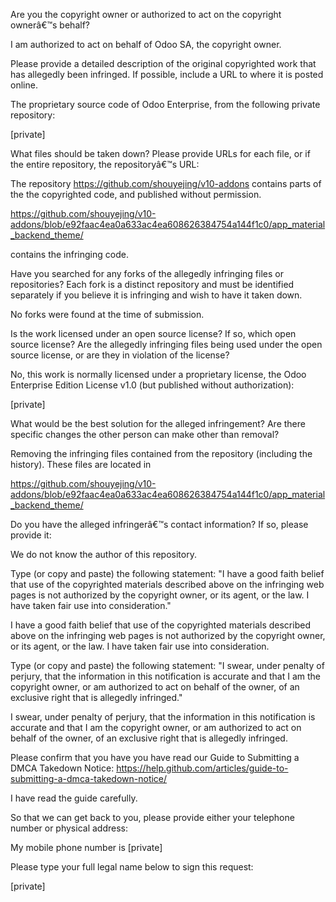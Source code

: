 Are you the copyright owner or authorized to act on the copyright
ownerâ€™s behalf?

I am authorized to act on behalf of Odoo SA, the copyright owner.

Please provide a detailed description of the original copyrighted work
that has allegedly been infringed. If possible, include a URL to where
it is posted online.

The proprietary source code of Odoo Enterprise, from the following
private repository:

[private]

What files should be taken down? Please provide URLs for each file, or
if the entire repository, the repositoryâ€™s URL:

The repository https://github.com/shouyejing/v10-addons contains parts of
the the copyrighted code, and published without permission.

https://github.com/shouyejing/v10-addons/blob/e92faac4ea0a633ac4ea608626384754a144f1c0/app_material_backend_theme/

contains the infringing code.

Have you searched for any forks of the allegedly infringing files or
repositories? Each fork is a distinct repository and must be identified
separately if you believe it is infringing and wish to have it taken down.

No forks were found at the time of submission.

Is the work licensed under an open source license? If so, which open
source license? Are the allegedly infringing files being used under the
open source license, or are they in violation of the license?

No, this work is normally licensed under a proprietary license, the Odoo
Enterprise Edition License v1.0 (but published without authorization):

[private]

What would be the best solution for the alleged infringement? Are
there specific changes the other person can make other than removal?

Removing the infringing files contained from the repository (including
the history). These files are located in

https://github.com/shouyejing/v10-addons/blob/e92faac4ea0a633ac4ea608626384754a144f1c0/app_material_backend_theme/

Do you have the alleged infringerâ€™s contact information? If so, please
provide it:

We do not know the author of this repository.

Type (or copy and paste) the following statement: "I have a good faith
belief that use of the copyrighted materials described above on the
infringing web pages is not authorized by the copyright owner, or its
agent, or the law. I have taken fair use into consideration."

I have a good faith belief that use of the copyrighted materials
described above on the infringing web pages is not authorized by the
copyright owner, or its agent, or the law. I have taken fair use into
consideration.

Type (or copy and paste) the following statement: "I swear, under
penalty of perjury, that the information in this notification is
accurate and that I am the copyright owner, or am authorized to act on
behalf of the owner, of an exclusive right that is allegedly infringed."

I swear, under penalty of perjury, that the information in this
notification is accurate and that I am the copyright owner, or am
authorized to act on behalf of the owner, of an exclusive right that is
allegedly infringed.

Please confirm that you have you have read our Guide to Submitting a
DMCA Takedown Notice:
https://help.github.com/articles/guide-to-submitting-a-dmca-takedown-notice/

I have read the guide carefully.

So that we can get back to you, please provide either your telephone
number or physical address:

My mobile phone number is [private]

Please type your full legal name below to sign this request:

[private]

